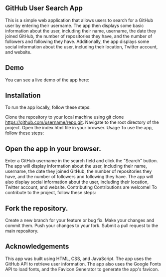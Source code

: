 ## GitHub User Search App
This is a simple web application that allows users to search for a GitHub user by entering their username. The app then displays some basic information about the user, including their name, username, the date they joined GitHub, the number of repositories they have, and the number of followers and following they have. Additionally, the app displays some social information about the user, including their location, Twitter account, and website.

## Demo
You can see a live demo of the app here: 

## Installation
To run the app locally, follow these steps:

Clone the repository to your local machine using git clone https://github.com/username/repo.git.
Navigate to the root directory of the project.
Open the index.html file in your browser.
Usage
To use the app, follow these steps:

## Open the app in your browser.
Enter a GitHub username in the search field and click the "Search" button.
The app will display information about the user, including their name, username, the date they joined GitHub, the number of repositories they have, and the number of followers and following they have.
The app will also display social information about the user, including their location, Twitter account, and website.
Contributing
Contributions are welcome! To contribute to the project, follow these steps:

## Fork the repository.
Create a new branch for your feature or bug fix.
Make your changes and commit them.
Push your changes to your fork.
Submit a pull request to the main repository.


## Acknowledgements
This app was built using HTML, CSS, and JavaScript. The app uses the GitHub API to retrieve user information. The app also uses the Google Fonts API to load fonts, and the Favicon Generator to generate the app's favicon.